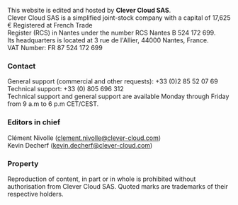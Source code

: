 <p>This website is edited and hosted by <b>Clever Cloud SAS</b>.<br/>
Clever Cloud SAS is a simplified joint-stock company with a capital of 17,625 € Registered at French Trade <br/>
Register (RCS) in Nantes under the number RCS Nantes B 524 172 699.<br/>
Its headquarters is located at 3 rue de l'Allier, 44000 Nantes, France.<br/>
VAT Number: FR 87 524 172 699</p>

<h3>Contact</h3>
<p>
  General support (commercial and other requests): +33 (0)2 85 52 07 69<br/>
  Technical support: +33 (0) 805 696 312<br/>
  Technical support and general support are available Monday through Friday from 9 a.m to 6 p.m CET/CEST.
</p>

<h3>Editors in chief</h3>
<p>
  Clément Nivolle (<a href="mailto:clement.nivolle@clever-cloud.com">clement.nivolle@clever-cloud.com</a>)<br/>
  Kevin Decherf (<a href="mailto:kevin.decherf@clever-cloud.com">kevin.decherf@clever-cloud.com</a>)
</p>
 
<h3>Property</h3>
<p>Reproduction of content, in part or in whole is prohibited without authorisation from Clever Cloud SAS. Quoted marks are trademarks of their respective holders.</p>
